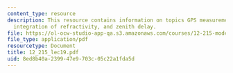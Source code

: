 ```yaml
---
content_type: resource
description: This resource contains information on topics GPS measurements, troposhere,
  integration of refractivity, and zenith delay.
file: https://ol-ocw-studio-app-qa.s3.amazonaws.com/courses/12-215-modern-navigation-fall-2006/8ed8b40a239947e9703c05c22a1fda5d_12_215_lec19.pdf
file_type: application/pdf
resourcetype: Document
title: 12_215_lec19.pdf
uid: 8ed8b40a-2399-47e9-703c-05c22a1fda5d
---
```

